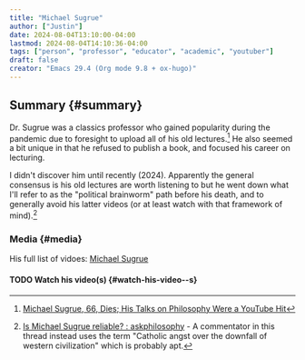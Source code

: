 ```yaml
---
title: "Michael Sugrue"
author: ["Justin"]
date: 2024-08-04T13:10:00-04:00
lastmod: 2024-08-04T14:10:36-04:00
tags: ["person", "professor", "educator", "academic", "youtuber"]
draft: false
creator: "Emacs 29.4 (Org mode 9.8 + ox-hugo)"
---
```


<div class="outline-1 jvc">

## Summary {#summary}

Dr. Sugrue was a classics professor who gained popularity during the pandemic
due to foresight to upload all of his old lectures.[^fn:1] He also seemed a bit
unique in that he refused to publish a book, and focused his career on
lecturing.

I didn't discover him until recently (2024). Apparently the general
consensus is his old lectures are worth listening to but he went down what I'll
refer to as the "political brainworm" path before his death, and to generally
avoid his latter videos (or at least watch with that framework of mind).[^fn:2]

<div class="outline-2 jvc">

### Media {#media}

His full list of vidoes: [Michael Sugrue](https://www.youtube.com/@dr.michaelsugrue/videos)

<div class="outline-3 jvc">

#### <span class="org-todo todo TODO">TODO</span> Watch his video(s) {#watch-his-video--s}


</div>

</div>

</div>

[^fn:1]: [Michael
    Sugrue, 66, Dies; His Talks on Philosophy Were a YouTube Hit](https://www.nytimes.com/2024/05/25/education/michael-sugrue-dead.html)
[^fn:2]: [Is Michael Sugrue reliable? : askphilosophy](https://old.reddit.com/r/askphilosophy/comments/soeabx/is_michael_sugrue_reliable/) - A commentator in this thread
    instead uses the term "Catholic angst over the downfall of western civilization"
    which is probably apt.
